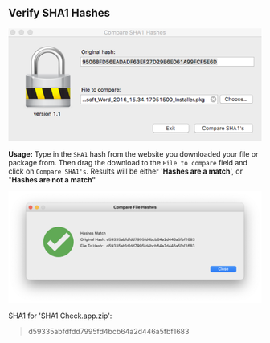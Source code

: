 ## Verify SHA1 Hashes


![001](support/001.png)


**Usage:**
Type in the `SHA1` hash from the website you downloaded your file or package from. Then drag the download to the `File to compare` field and click on `Compare SHA1's`. Results will be either '**Hashes are a match**', or "**Hashes are not a match"**


![001](support/002.png)


SHA1 for 'SHA1 Check.app.zip':
> d59335abfdfdd7995fd4bcb64a2d446a5fbf1683

